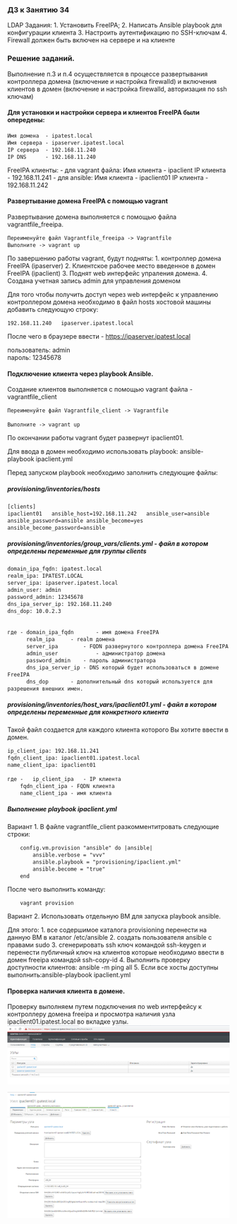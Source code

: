 ### ДЗ к Занятию 34
LDAP
Задания:
	1. Установить FreeIPA;
	2. Написать Ansible playbook для конфигурации клиента
	3. Настроить аутентификацию по SSH-ключам
	4. Firewall должен быть включен на сервере и на клиенте
	
### Решение заданий.
Выполнение п.3 и п.4 осуществляется в процессе развертывания контроллера домена (включение и настройка firewalld) и включения клиентов в домен (включение и настройка firewalld, авторизация по ssh ключам)

#### Для установки и настройки сервера и клиентов FreeIPA были опередены:

	Имя домена  - ipatest.local
	Имя сервера - ipaserver.ipatest.local
	IP сервера  - 192.168.11.240
	IP DNS 	    - 192.168.11.240
	
FreeIPA клиенты:
    - для vagrant файла:
		Имя клиента - ipaclient
		IP клиента  - 192.168.11.241
	- для ansible:
	        Имя клиента - ipaclient01
		IP  клиента - 192.168.11.242
			
#### Развертывание домена FreeIPA с помощью vagrant 			

Развертывание домена выполняется с помощью файла vagrantfile_freeipa.
	
	Переименуйте файл Vagrantfile_freeipa -> Vagrantfile
	Выполните -> vagrant up 
	
По завершению работы vagrant, будут подняты:
	1. контроллер домена FreeIPA (ipaserver)
	2. Клиентское рабочее место введенное в домен FreeIPA (ipaclient)
	3. Поднят web интерфейс упраления домена. 
	4. Создана учетная запись admin для управления доменом

Для того чтобы получить доступ через web интерфейс к управлению контроллером домена необходимо в файл hosts хостовой машины добавить следующую строку:

	192.168.11.240	 ipaserver.ipatest.local
	
После чего в браузере ввести - https://ipaserver.ipatest.local 

пользователь: admin  
пароль: 12345678

#### Подключение клиента через playbook Ansible.

Создание  клиентов выполняется с помощью vagrant файла - vagrantfile_client 
	
	Переименуйте файл Vagrantfile_client -> Vagrantfile 
	
	Выполните -> vagrant up 

По окончании работы vagrant будет развернут ipaclient01. 

Для ввода в домен необходимо использовать playbook: ansible-playbook ipaclient.yml

Перед запуском playbook  необходимо заполнить следующие файлы:

##### provisioning/inventories/hosts
	
 	[clients]
	ipaclient01   ansible_host=192.168.11.242   ansible_user=ansible ansible_password=ansible ansible_become=yes ansible_become_password=ansible
	
	
##### provisioning/inventories/group_vars/clients.yml - файл в котором определены переменные для группы clients
	
	domain_ipa_fqdn: ipatest.local
	realm_ipa: IPATEST.LOCAL
	server_ipa: ipaserver.ipatest.local
	admin_user: admin
	password_admin: 12345678
	dns_ipa_server_ip: 192.168.11.240
	dns_dop: 10.0.2.3

	
	где - domain_ipa_fqdn 	    - имя домена FreeIPA
		  realm_ipa	    - realm домена 
		  server_ipa 	    - FQDN развернутого контроллера домена FreeIPA	
	      admin_user      	    - администратор домена
		  password_admin    - пароль администратора
		  dns_ipa_server_ip - DNS который будет использоваться в домене FreeIPA
		  dns_dop 	    - дополнительный dns который используется для разрешения внешних имен.
		  
		  
	
##### provisioning/inventories/host_vars/ipaclient01.yml - файл в котором определены переменные для конкретного клиента
Такой файл создается для каждого клиента которого Вы хотите ввести в домен.
	
	ip_client_ipa: 192.168.11.241
	fqdn_client_ipa: ipaclient01.ipatest.local
	name_client_ipa: ipaclient01

	где - 	ip_client_ipa   - IP клиента
		fqdn_client_ipa - FQDN клиента
		name_client_ipa	- имя клиента 		
	

##### Выполнение playbook ipaclient.yml

Вариант 1. В файле vagrantfile_client разкомментитровать следующие строки:

		config.vm.provision "ansible" do |ansible|
			ansible.verbose = "vvv"
			ansible.playbook = "provisioning/ipaclient.yml"
			ansible.become = "true"
		end
После чего выполнить команду:
		
		vagrant provision
		
Вариант 2. Использовать отдельную ВМ для запуска playbook ansible.

Для этого:
		1. все содершимое каталога provisioning перенести на данную BM в каталог /etc/ansible
		2. создать пользователя ansible c правами sudo
		3. сгенерировать ssh ключ командой ssh-keygen и перенести публичный ключ на клиентов которые необходимо ввести в домен freeipa командой ssh-copy-id 
		4. Выполнить проверку доступности клиентов:  ansible -m ping all
		5. Если все хосты доступны выполнить:ansible-playbook ipaclient.yml
		
#### Проверка наличия клиента в домене.
Проверку выполняем путем подключения по web интерфейсу к контроллеру домена freeipa и просмотра наличия узла ipaclient01.ipatest.local во вкладке узлы.
![picture](pics/pic-01.png)

![picture](pics/pic-02.png)







 

